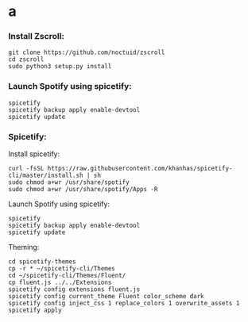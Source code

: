 # a

### Install Zscroll:
    git clone https://github.com/noctuid/zscroll
    cd zscroll
    sudo python3 setup.py install
    
### Launch Spotify using spicetify:
    spicetify
    spicetify backup apply enable-devtool
    spicetify update

    
### Spicetify:

Install spicetify:

    curl -fsSL https://raw.githubusercontent.com/khanhas/spicetify-cli/master/install.sh | sh
    sudo chmod a+wr /usr/share/spotify
    sudo chmod a+wr /usr/share/spotify/Apps -R

Launch Spotify using spicetify:

    spicetify
    spicetify backup apply enable-devtool
    spicetify update

Theming:

    cd spicetify-themes
    cp -r * ~/spicetify-cli/Themes
    cd ~/spicetify-cli/Themes/Fluent/
    cp fluent.js ../../Extensions
    spicetify config extensions fluent.js
    spicetify config current_theme Fluent color_scheme dark
    spicetify config inject_css 1 replace_colors 1 overwrite_assets 1
    spicetify apply


